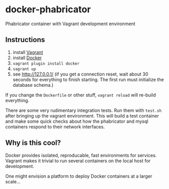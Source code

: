 docker-phabricator
==================

Phabricator container with Vagrant development environment

Instructions
------------
  1. install [Vagrant][1]
  2. install [Docker][2]
  3. `vagrant plugin install docker`
  4. `vagrant up`
  5. see http://127.0.0.1/ (if you get a connection reset, wait about 30
  seconds for everything to finish starting. The first run must initialize the
  database schema.)

If you change the `Dockerfile` or other stuff, `vagrant reload` will re-build
everything.

There are some very rudimentary integration tests. Run them with `test.sh`
after bringing up the vagrant environment. This will build a test container and
make some quick checks about how the phabricator and mysql containers respond
to their network interfaces.

Why is this cool?
-----------------
Docker provides isolated, reproducable, fast environments for services. Vagrant
makes it trivial to run several containers on the local host for development.

One might envision a platform to deploy Docker containers at a larger scale...

  [1]: http://vagrantup.com/
  [2]: http://docker.io/
